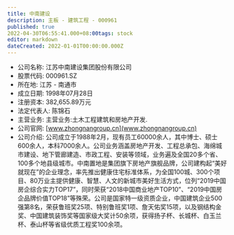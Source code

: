 ```yaml
---
title: 中南建设
description: 主板 - 建筑工程 - 000961
published: true
2022-04-30T06:55:41.000+08:00tags: stock
editor: markdown
dateCreated: 2022-01-01T00:00:00.000Z
---
```


- 公司名称: 江苏中南建设集团股份有限公司
- 股票代码: 000961.SZ
- 所在地: 江苏 - 南通市
- 成立日期: 1998年07月28日
- 注册资本: 382,655.89万元
- 法定代表人: 陈锦石
- 主营业务: 主营业务:土木工程建筑和房地产开发.
- 公司官网: [www.zhongnangroup.cn](www.zhongnangroup.cn)
- 公司介绍: 公司成立于1988年2月，现有员工60000余人，其中博士、硕士600余人，本科7000余人。公司业务涵盖房地产开发、工程总承包、海绵城市建设、地下管廊建造、市政工程、安装等领域，业务遍及全国20多个省、100多个地县级城市。中南置地是集团旗下房地产旗舰品牌，公司建构起“美好就现在”的企业理念，率先推出健康住宅标准体系，为全国100城、300个项目、80万业主提供健康、智慧、人文的新城市美好生活方式，位列“2019中国房企综合实力TOP17”，同时荣获“2018中国商业地产TOP10”、“2019中国房企品牌价值TOP18”等殊荣。公司是国家特一级资质企业，中国建筑企业500强第8名，荣获鲁班奖25项、特别鲁班奖1项、詹天佑奖15项，以及钢结构金奖、中国建筑装饰奖等国家级大奖计50余项，获得扬子杯、长城杯、白玉兰杯、泰山杯等省级优质工程奖100余项。


